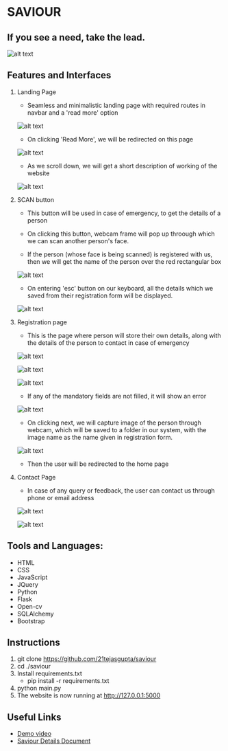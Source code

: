 # SAVIOUR

## If you see a need, take the lead.

![alt text](https://github.com/21tejasgupta/saviour/blob/main/static/images/logo_final6.png "Logo Title")

## Features and  Interfaces

1. Landing Page
    * Seamless and minimalistic landing page with required routes in navbar and a 'read more' option

    ![alt text](https://github.com/21tejasgupta/saviour/blob/main/static/images/ss1.png "Logo Title")

    * On clicking 'Read More', we will be redirected on this page

    ![alt text](https://github.com/21tejasgupta/saviour/blob/main/static/images/ss2.png "Logo Title")

    * As we scroll down, we will get a short description of working of the website 

    ![alt text](https://github.com/21tejasgupta/saviour/blob/main/static/images/ss3.png "Logo Title")

2. SCAN button
    * This button will be used in case of emergency, to get the details of a person

    * On clicking this button, webcam frame will pop up throough which we can scan another person's face.

    * If the person (whose face is being scanned) is registered with us, then we will get the name of the person over the red rectangular box

    ![alt text](https://github.com/21tejasgupta/saviour/blob/main/static/images/ss12.png "Logo Title") 

    * On entering 'esc' button  on our keyboard, all the details which we saved from their registration form will be displayed.

    ![alt text](https://github.com/21tejasgupta/saviour/blob/main/static/images/ss13.png "Logo Title")

3. Registration page
    * This is the page where person will store their own details, along with the details of the person to contact in case of emergency

    ![alt text](https://github.com/21tejasgupta/saviour/blob/main/static/images/ss4.png "Logo Title")

    ![alt text](https://github.com/21tejasgupta/saviour/blob/main/static/images/ss5.png "Logo Title")

    ![alt text](https://github.com/21tejasgupta/saviour/blob/main/static/images/ss7.png "Logo Title")

    * If any of the mandatory fields are not filled, it will show an error

    ![alt text](https://github.com/21tejasgupta/saviour/blob/main/static/images/ss8.png "Logo Title")

    * On clicking next, we will capture image of the person through webcam, which will be saved to a folder in our system, with the image name as the name given in registration form.

    ![alt text](https://github.com/21tejasgupta/saviour/blob/main/static/images/ss91.png "Logo Title")

    * Then the user will be redirected to the home page

4. Contact Page
    * In case of any query or feedback, the user can contact us through phone or email address

    ![alt text](https://github.com/21tejasgupta/saviour/blob/main/static/images/ss10.png "Logo Title")

    ![alt text](https://github.com/21tejasgupta/saviour/blob/main/static/images/ss11.png "Logo Title")

## Tools and Languages:

* HTML
* CSS
* JavaScript
* JQuery
* Python
* Flask
* Open-cv
* SQLAlchemy
* Bootstrap

## Instructions

1. git clone https://github.com/21tejasgupta/saviour
2. cd ./saviour
3. Install requirements.txt
    * pip install -r requirements.txt
4. python main.py
5. The website is now running at http://127.0.0.1:5000

## Useful Links

* [Demo video](https://drive.google.com/file/d/1hdMp1DY0FRxd062OWSULcCc77pwtmcgD/view)
* [Saviour Details Document](https://docs.google.com/document/d/1VfX5LxQr_sFDFkRsbgbvuoo6VlAcsK6yymxgDGiTBq4/edit#)

